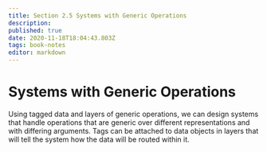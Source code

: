 ```yaml
---
title: Section 2.5 Systems with Generic Operations
description: 
published: true
date: 2020-11-18T18:04:43.803Z
tags: book-notes
editor: markdown
---
```


# Systems with Generic Operations
Using tagged data and layers of generic operations, we can design systems that handle operations that are generic over different representations and with differing arguments.
Tags can be attached to data objects in layers that will tell the system how the data will be routed within it. 

